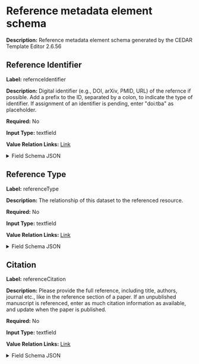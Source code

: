 # Reference metadata element schema

**Description:** Reference metadata element schema generated by the CEDAR Template Editor 2.6.56

## Reference Identifier

**Label:** refernceIdentifier

**Description:** Digital identifier (e.g., DOI, arXiv, PMID, URL) of the refernce if possible.  Add a prefix to the ID, separated by a colon, to indicate the type of identifier. If assignment of an identifier is pending, enter "doi:tba" as placeholder.

**Required:** No

**Input Type:** textfield

**Value Relation Links:** [Link](http://schema.org/identifier) <details>
<summary>Field Schema JSON</summary>

```json
{
  "@type": "https://schema.metadatacenter.org/core/TemplateField",
  "@context": {
    "xsd": "http://www.w3.org/2001/XMLSchema#",
    "pav": "http://purl.org/pav/",
    "bibo": "http://purl.org/ontology/bibo/",
    "oslc": "http://open-services.net/ns/core#",
    "schema": "http://schema.org/",
    "skos": "http://www.w3.org/2004/02/skos/core#",
    "schema:name": {
      "@type": "xsd:string"
    },
    "schema:description": {
      "@type": "xsd:string"
    },
    "skos:prefLabel": {
      "@type": "xsd:string"
    },
    "skos:altLabel": {
      "@type": "xsd:string"
    },
    "pav:createdOn": {
      "@type": "xsd:dateTime"
    },
    "pav:createdBy": {
      "@type": "@id"
    },
    "pav:lastUpdatedOn": {
      "@type": "xsd:dateTime"
    },
    "oslc:modifiedBy": {
      "@type": "@id"
    }
  },
  "type": "object",
  "title": "refernceIdentifier field schema",
  "description": "refernceIdentifier field schema generated by the CEDAR Template Editor 2.6.56",
  "_ui": {
    "inputType": "textfield"
  },
  "_valueConstraints": {
    "requiredValue": false
  },
  "properties": {
    "@type": {
      "oneOf": [
        {
          "type": "string",
          "format": "uri"
        },
        {
          "type": "array",
          "minItems": 1,
          "items": {
            "type": "string",
            "format": "uri"
          },
          "uniqueItems": true
        }
      ]
    },
    "@value": {
      "type": [
        "string",
        "null"
      ]
    },
    "rdfs:label": {
      "type": [
        "string",
        "null"
      ]
    }
  },
  "required": [
    "@value"
  ],
  "schema:name": "refernceIdentifier",
  "schema:description": "Digital identifier (e.g., DOI, arXiv, PMID, URL) of the refernce if possible.  Add a prefix to the ID, separated by a colon, to indicate the type of identifier. If assignment of an identifier is pending, enter \"doi:tba\" as placeholder.",
  "pav:createdOn": "2024-05-15T02:17:57-07:00",
  "pav:createdBy": "https://metadatacenter.org/users/f3d8067f-c204-45c0-8fb1-8393e486593c",
  "pav:lastUpdatedOn": "2024-05-15T02:17:57-07:00",
  "oslc:modifiedBy": "https://metadatacenter.org/users/f3d8067f-c204-45c0-8fb1-8393e486593c",
  "schema:schemaVersion": "1.6.0",
  "additionalProperties": false,
  "skos:prefLabel": "Reference Identifier",
  "@id": "https://repo.metadatacenter.org/template-fields/da091320-fb20-48be-a96d-550f8c3e1ab2",
  "$schema": "http://json-schema.org/draft-04/schema#"
}
```
</details>

## Reference Type

**Label:** referenceType

**Description:** The relationship of this dataset to the referenced resource.

**Required:** No

**Input Type:** textfield

**Value Relation Links:** [Link](http://purl.org/dc/elements/1.1/relation) <details>
<summary>Field Schema JSON</summary>

```json
{
  "@type": "https://schema.metadatacenter.org/core/TemplateField",
  "@context": {
    "xsd": "http://www.w3.org/2001/XMLSchema#",
    "pav": "http://purl.org/pav/",
    "bibo": "http://purl.org/ontology/bibo/",
    "oslc": "http://open-services.net/ns/core#",
    "schema": "http://schema.org/",
    "skos": "http://www.w3.org/2004/02/skos/core#",
    "schema:name": {
      "@type": "xsd:string"
    },
    "schema:description": {
      "@type": "xsd:string"
    },
    "skos:prefLabel": {
      "@type": "xsd:string"
    },
    "skos:altLabel": {
      "@type": "xsd:string"
    },
    "pav:createdOn": {
      "@type": "xsd:dateTime"
    },
    "pav:createdBy": {
      "@type": "@id"
    },
    "pav:lastUpdatedOn": {
      "@type": "xsd:dateTime"
    },
    "oslc:modifiedBy": {
      "@type": "@id"
    }
  },
  "type": "object",
  "title": "referenceType field schema",
  "description": "referenceType field schema generated by the CEDAR Template Editor 2.6.56",
  "_ui": {
    "inputType": "textfield"
  },
  "_valueConstraints": {
    "requiredValue": false,
    "ontologies": [],
    "valueSets": [],
    "classes": [],
    "branches": [
      {
        "source": "DATACITE V4.4 (DATACITE-VOCAB)",
        "acronym": "DATACITE-VOCAB",
        "uri": "http://purl.org/datacite/v4.4/RelationType",
        "name": "Relation Type",
        "maxDepth": 0
      }
    ],
    "multipleChoice": false
  },
  "properties": {
    "@type": {
      "oneOf": [
        {
          "type": "string",
          "format": "uri"
        },
        {
          "type": "array",
          "minItems": 1,
          "items": {
            "type": "string",
            "format": "uri"
          },
          "uniqueItems": true
        }
      ]
    },
    "rdfs:label": {
      "type": [
        "string",
        "null"
      ]
    },
    "@id": {
      "type": "string",
      "format": "uri"
    }
  },
  "schema:name": "referenceType",
  "schema:description": "The relationship of this dataset to the referenced resource.",
  "pav:createdOn": "2024-05-15T02:17:57-07:00",
  "pav:createdBy": "https://metadatacenter.org/users/f3d8067f-c204-45c0-8fb1-8393e486593c",
  "pav:lastUpdatedOn": "2024-05-15T02:17:57-07:00",
  "oslc:modifiedBy": "https://metadatacenter.org/users/f3d8067f-c204-45c0-8fb1-8393e486593c",
  "schema:schemaVersion": "1.6.0",
  "additionalProperties": false,
  "skos:prefLabel": "Reference Type",
  "@id": "https://repo.metadatacenter.org/template-fields/c048ce2a-db27-4dbc-8fb2-e8188eb4dccd",
  "$schema": "http://json-schema.org/draft-04/schema#"
}
```
</details>

## Citation

**Label:** referenceCitation

**Description:** Please provide the full reference, including title, authors, journal etc., like in the reference section of a paper. If an unpublished manuscript is referenced, enter as much citation information as available, and update when the paper is published.

**Required:** No

**Input Type:** textfield

**Value Relation Links:** [Link](http://schema.org/citation) <details>
<summary>Field Schema JSON</summary>

```json
{
  "@type": "https://schema.metadatacenter.org/core/TemplateField",
  "@context": {
    "xsd": "http://www.w3.org/2001/XMLSchema#",
    "pav": "http://purl.org/pav/",
    "bibo": "http://purl.org/ontology/bibo/",
    "oslc": "http://open-services.net/ns/core#",
    "schema": "http://schema.org/",
    "skos": "http://www.w3.org/2004/02/skos/core#",
    "schema:name": {
      "@type": "xsd:string"
    },
    "schema:description": {
      "@type": "xsd:string"
    },
    "skos:prefLabel": {
      "@type": "xsd:string"
    },
    "skos:altLabel": {
      "@type": "xsd:string"
    },
    "pav:createdOn": {
      "@type": "xsd:dateTime"
    },
    "pav:createdBy": {
      "@type": "@id"
    },
    "pav:lastUpdatedOn": {
      "@type": "xsd:dateTime"
    },
    "oslc:modifiedBy": {
      "@type": "@id"
    }
  },
  "type": "object",
  "title": "referenceCitation field schema",
  "description": "referenceCitation field schema generated by the CEDAR Template Editor 2.6.56",
  "_ui": {
    "inputType": "textfield"
  },
  "_valueConstraints": {
    "requiredValue": false
  },
  "properties": {
    "@type": {
      "oneOf": [
        {
          "type": "string",
          "format": "uri"
        },
        {
          "type": "array",
          "minItems": 1,
          "items": {
            "type": "string",
            "format": "uri"
          },
          "uniqueItems": true
        }
      ]
    },
    "@value": {
      "type": [
        "string",
        "null"
      ]
    },
    "rdfs:label": {
      "type": [
        "string",
        "null"
      ]
    }
  },
  "required": [
    "@value"
  ],
  "schema:name": "referenceCitation",
  "schema:description": "Please provide the full reference, including title, authors, journal etc., like in the reference section of a paper. If an unpublished manuscript is referenced, enter as much citation information as available, and update when the paper is published.",
  "pav:createdOn": "2024-05-15T02:17:57-07:00",
  "pav:createdBy": "https://metadatacenter.org/users/f3d8067f-c204-45c0-8fb1-8393e486593c",
  "pav:lastUpdatedOn": "2024-05-15T02:17:57-07:00",
  "oslc:modifiedBy": "https://metadatacenter.org/users/f3d8067f-c204-45c0-8fb1-8393e486593c",
  "schema:schemaVersion": "1.6.0",
  "additionalProperties": false,
  "skos:prefLabel": "Citation",
  "@id": "https://repo.metadatacenter.org/template-fields/312e6907-dd2f-4870-b104-42890f922f62",
  "$schema": "http://json-schema.org/draft-04/schema#"
}
```
</details>

